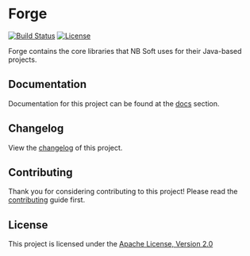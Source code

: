 # Forge

[![Build Status]](https://travis-ci.org/nbsoft/forge)
[![License]](http://www.apache.org/licenses/LICENSE-2.0.txt)

Forge contains the core libraries that NB Soft uses for their Java-based projects.

## Documentation

Documentation for this project can be found at the [docs] section.

## Changelog

View the [changelog] of this project.

## Contributing

Thank you for considering contributing to this project! Please read the [contributing] guide first.

## License

This project is licensed under the [Apache License, Version 2.0]

[Build Status]: https://travis-ci.org/nbsoft/forge.svg?branch=master
[License]: https://img.shields.io/github/license/nbsoft/forge.svg
[docs]: http://forge.nbsoft.org/docs
[changelog]: CHANGELOG.md
[contributing]: CONTRIBUTING.md
[Apache License, Version 2.0]: http://www.apache.org/licenses/LICENSE-2.0.txt
